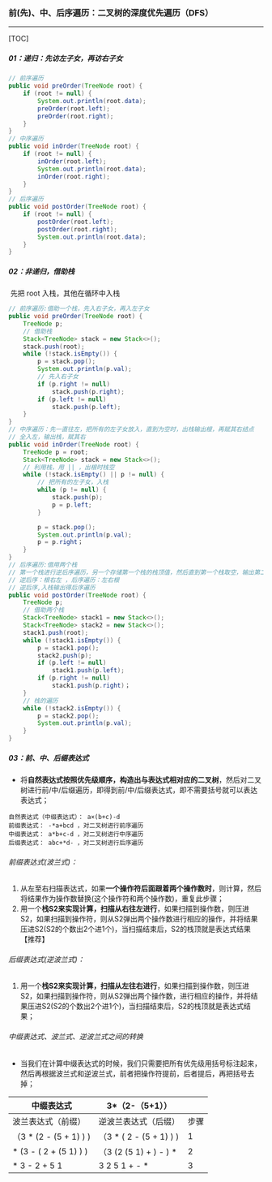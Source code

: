 ### 前(先)、中、后序遍历：二叉树的深度优先遍历（DFS）

------

[TOC]

##### 01：递归：先访左子女，再访右子女

```java
// 前序遍历
public void preOrder(TreeNode root) {
	if (root != null) {
		System.out.println(root.data);
		preOrder(root.left);
		preOrder(root.right);
	}
}
// 中序遍历
public void inOrder(TreeNode root) {
	if (root != null) {
		inOrder(root.left);
		System.out.println(root.data);
		inOrder(root.right);
	}
}
// 后序遍历
public void postOrder(TreeNode root) {
	if (root != null) {
		postOrder(root.left);
		postOrder(root.right);
		System.out.println(root.data);
	}
}
```

##### 02：非递归，借助栈

​	先把 root 入栈，其他在循环中入栈

```java
// 前序遍历:借助一个栈，先入右子女，再入左子女
public void preOrder(TreeNode root) {
    TreeNode p;
    // 借助栈
    Stack<TreeNode> stack = new Stack<>();
    stack.push(root);
    while (!stack.isEmpty()) {
        p = stack.pop();
        System.out.println(p.val);
        // 先入右子女
        if (p.right != null)	
            stack.push(p.right);
        if (p.left != null)
            stack.push(p.left);
    }
}
// 中序遍历：先一直往左，把所有的左子女放入，直到为空时，出栈输出根，再赋其右结点
// 全入左，输出栈，赋其右
public void inOrder(TreeNode root) {
    TreeNode p = root;
    Stack<TreeNode> stack = new Stack<>();
    // 利用栈，用 || ，出根时栈空
    while (!stack.isEmpty() || p != null) {
        // 把所有的左子女，入栈
        while (p != null) {
            stack.push(p);
            p = p.left;
        }

        p = stack.pop();
        System.out.println(p.val);
        p = p.right；
    }
}
// 后序遍历:借用两个栈
// 第一个栈进行逆后序遍历，另一个存储第一个栈的栈顶值，然后直到第一个栈取空，输出第二个栈即是后序遍历
// 逆后序：根右左 ，后序遍历：左右根
// 逆后序,入栈输出得后序遍历
public void postOrder(TreeNode root) {
    TreeNode p;
    // 借助两个栈
    Stack<TreeNode> stack1 = new Stack<>();
    Stack<TreeNode> stack2 = new Stack<>();
    stack1.push(root);
    while (!stack1.isEmpty()) {
        p = stack1.pop();
        stack2.push(p);
        if (p.left != null)
            stack1.push(p.left);
        if (p.right != null)	
            stack1.push(p.right)；
    }
    // 栈的遍历
    while (!stack2.isEmpty()) {
        p = stack2.pop();
        System.out.println(p.val);	
    }
}
```

##### 03：前、中、后缀表达式

- 将**自然表达式按照优先级顺序，构造出与表达式相对应的二叉树**，然后对二叉树进行前/中/后缀遍历，即得到前/中/后缀表达式，即不需要括号就可以表达表达式；

```shell
自然表达式（中缀表达式）： a×(b+c)-d
前缀表达式： -*a+bcd ，对二叉树进行前序遍历
中缀表达式： a*b+c-d ，对二叉树进行中序遍历
后缀表达式： abc+*d- ，对二叉树进行后序遍历
```

###### 前缀表达式(波兰式)：

1. 从左至右扫描表达式，如果**一个操作符后面跟着两个操作数时**，则计算，然后将结果作为操作数替换(这个操作符和两个操作数)，重复此步骤；
2. 用一个**栈S2来实现计算，扫描从右往左进行**，如果扫描到操作数，则压进S2，如果扫描到操作符，则从S2弹出两个操作数进行相应的操作，并将结果压进S2(S2的个数出2个进1个)，当扫描结束后，S2的栈顶就是表达式结果【推荐】

###### 后缀表达式(逆波兰式)：

1. 用一个**栈S2来实现计算，扫描从左往右进行**，如果扫描到操作数，则压进S2，如果扫描到操作符，则从S2弹出两个操作数，进行相应的操作，并将结果压进S2(S2的个数出2个进1个)，当扫描结束后，S2的栈顶就是表达式结果；

###### 中缀表达式、波兰式、逆波兰式之间的转换

- 当我们在计算中缀表达式的时候，我们只需要把所有优先级用括号标注起来，然后再根据波兰式和逆波兰式，前者把操作符提前，后者提后，再把括号去掉；


| 中缀表达式             | 3*（2-（5+1））         |      |
| ---------------------- | ----------------------- | ---- |
| 波兰表达式（前缀）     | 逆波兰表达式（后缀）    | 步骤 |
| （3 * (2 - (5 + 1) ) ) | （3 * ( 2 - (5 + 1) ) ) | 1    |
| * (3 - ( 2 + (5 1) ) ) | （3 (2 (5 1) + ) - ) *  | 2    |
| * 3 - 2 + 5 1          | 3 2 5 1 + - *           | 3    |

